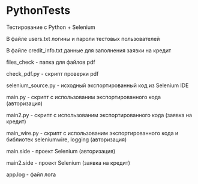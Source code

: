 # PythonTests
Тестирование с Python + Selenium

В файле users.txt логины и пароли тестовых пользователей

В файле credit_info.txt данные для заполнения заявки на кредит

files_check - папка для файлов pdf 

check_pdf.py - скрипт проверки pdf

selenium_source.py - исходный экспортированный код из Selenium IDE

main.py - скрипт с использованим экспортированного кода (авторизация)

main2.py - скрипт с использованим экспортированного кода (заявка на кредит)

main_wire.py - скрипт с использованим экспортированного кода и библиотек seleniumwire, logging (авторизация)

main.side - проект Selenium (авторизация)

main2.side - проект Selenium (заявка на кредит)

app.log - файл лога
